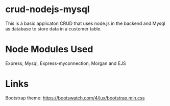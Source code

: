 # crud-nodejs-mysql
This is a basic applicaton CRUD that uses node.js in the backend and Mysql as database to store data in a customer table.

# Node Modules Used
Express, Mysql, Express-myconnection, Morgan and EJS

# Links
Bootstrap theme: https://bootswatch.com/4/lux/bootstrap.min.css